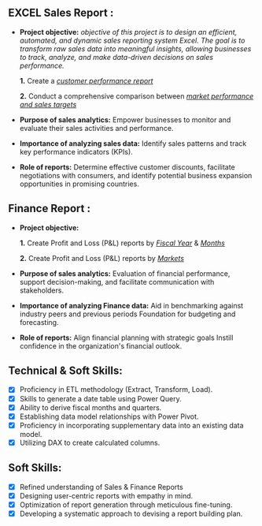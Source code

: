 ##  EXCEL Sales Report :


- **Project objective:**
  *objective of this project is to design an efficient, automated, and dynamic sales reporting system  Excel. The goal is to transform raw sales data into meaningful insights, allowing businesses to track, analyze, and make data-driven decisions on sales performance.*
  

    **1.** Create a _[customer performance report](https://github.com/SrilekhaReddy03/Excel-Sales-Analytics/blob/main/Customer%20Net%20Sales%20Performance.pdf)_

    **2.** Conduct a comprehensive comparison between _[market performance and sales targets](https://github.com/SrilekhaReddy03/Excel-Sales-Analytics/blob/main/Market%20Performance%20VS%20target%20Report.pdf)_

- **Purpose of sales analytics:** Empower businesses to monitor and evaluate their sales activities and performance.

- **Importance of analyzing sales data:** Identify sales patterns and track key performance indicators (KPIs).

- **Role of reports:** Determine effective customer discounts, facilitate negotiations with consumers, and identify potential business expansion opportunities in promising countries.


## Finance Report :

- **Project objective:** 

    **1.** Create Profit and Loss (P&L) reports by _[Fiscal Year](https://github.com/SrilekhaReddy03/Excel-Sales-Analytics/blob/main/P%26L%20Statements%20By%20Fiscal%20year.pdf)_ & _[Months](https://github.com/SrilekhaReddy03/Excel-Sales-Analytics/blob/main/P%26L%20Statement%20by%20Months.pdf)_ 

   **2.** Create Profit and Loss (P&L) reports by _[Markets](https://github.com/SrilekhaReddy03/Excel-Sales-Analytics/blob/main/P%26L%20Statements%20By%20Markets.pdf)_

- **Purpose of sales analytics:** Evaluation of financial performance, support decision-making, and facilitate communication with stakeholders.

- **Importance of analyzing Finance data:** Aid in benchmarking against industry peers and previous periods Foundation for budgeting and forecasting.

- **Role of reports:** Align financial planning with strategic goals Instill confidence in the organization's financial outlook.


## Technical & Soft Skills:
- [x]	Proficiency in ETL methodology (Extract, Transform, Load).
- [x]	Skills to generate a date table using Power Query.
- [x]	Ability to derive fiscal months and quarters.
- [x]	Establishing data model relationships with Power Pivot.
- [x]	Proficiency in incorporating supplementary data into an existing data model.
- [x]	Utilizing DAX to create calculated columns.

## Soft Skills:
- [x]	Refined understanding of Sales & Finance Reports
- [x]	Designing user-centric reports with empathy in mind.
- [x]	Optimization of report generation through meticulous fine-tuning.
- [x]	Developing a systematic approach to devising a report building plan.
